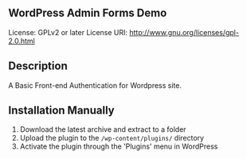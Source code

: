 ## WordPress Admin Forms Demo

License: GPLv2 or later
License URI: http://www.gnu.org/licenses/gpl-2.0.html

## Description

A Basic Front-end Authentication for Wordpress site.

## Installation Manually

1. Download the latest archive and extract to a folder
2. Upload the plugin to the `/wp-content/plugins/` directory
3. Activate the plugin through the 'Plugins' menu in WordPress
